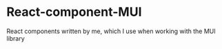 # React-component-MUI
React components written by me, which I use when working with the MUI library
